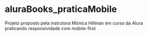 # aluraBooks_praticaMobile
Projeto proposto pela instrutora Mônica Hillman em curso da Alura praticando responsividade com mobile-first
